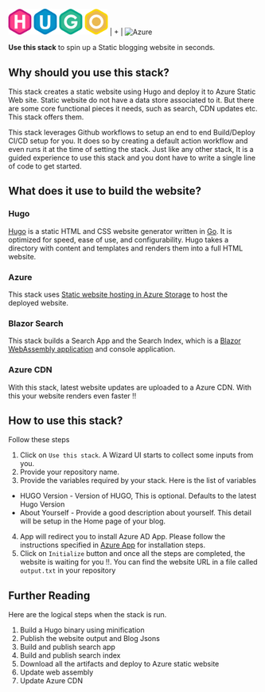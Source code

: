 <img src="https://raw.githubusercontent.com/gohugoio/gohugoioTheme/master/static/images/hugo-logo-wide.svg?sanitize=true" alt="Hugo" width="200"/>  | + |  <img src="https://upload.wikimedia.org/wikipedia/commons/a/a8/Microsoft_Azure_Logo.svg" alt="Azure" width="200"/>

**Use this stack** to spin up a Static blogging website in seconds. 

## **Why** should you use this stack?

This stack creates a static website using Hugo and deploy it to Azure Static Web site. Static website do not have a data store associated to it. But there are some core functional pieces it needs, such as search, CDN updates etc. This stack offers them. 

This stack leverages Github workflows to setup an end to end Build/Deploy CI/CD setup for you. It does so by creating a default action workflow and even runs it at the time of setting the stack. Just like any other stack, It is a guided experience to use this stack and you dont have to write a single line of code to get started. 

## **What** does it use to build the website?

### Hugo

[Hugo](https://gohugo.io) is a static HTML and CSS website generator written in [Go](https://golang.org/).
It is optimized for speed, ease of use, and configurability.
Hugo takes a directory with content and templates and renders them into a full HTML website.

### Azure 

This stack uses [Static website hosting in Azure Storage](https://docs.microsoft.com/en-us/azure/storage/blobs/storage-blob-static-website) to host the deployed website. 

### Blazor Search

This stack builds a Search App and the Search Index, which is a [Blazor WebAssembly application](https://docs.microsoft.com/en-gb/aspnet/core/blazor/?view=aspnetcore-3.0)  and console application.

### Azure CDN

With this stack, latest website updates are uploaded to a Azure CDN. With this your website renders even faster !!

## How to use this stack?
Follow these steps
1. Click on `Use this stack`. A Wizard UI starts to collect some inputs from you.
2. Provide your repository name. 
3. Provide the variables required by your stack. Here is the list of variables
  * HUGO Version - Version of HUGO, This is optional. Defaults to the latest Hugo Version
  * About Yourself - Provide a good description about yourself. This detail will be setup in the Home page of your blog.
4. App will redirect you to install Azure AD App. Please follow the instructions specified in [Azure App](app) for installation steps.
5. Click on `Initialize` button and once all the steps are completed, the website is waiting for you !!. You can find the website URL in a file called `output.txt` in your repository

## Further Reading

Here are the logical steps when the stack is run.
1. Build a Hugo binary using minification
2. Publish the website output and Blog Jsons
3. Build and publish search app
4. Build and publish search index
5. Download all the artifacts and deploy to Azure static website
6. Update web assembly
7. Update Azure CDN

